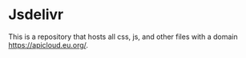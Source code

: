 # Jsdelivr
This is a repository that hosts all css, js, and other files with a domain https://apicloud.eu.org/.
